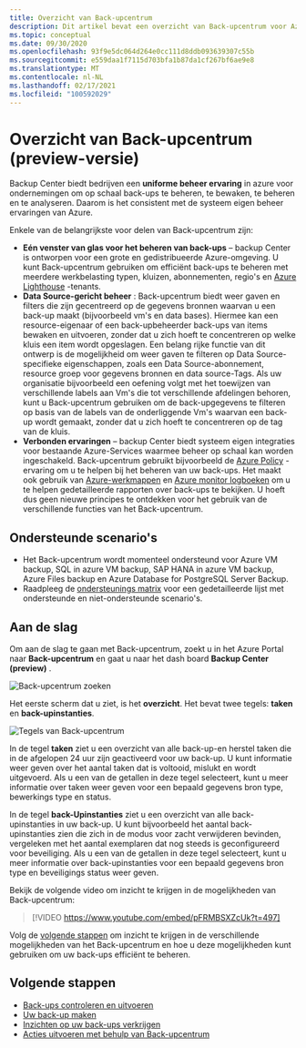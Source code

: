 ```yaml
---
title: Overzicht van Back-upcentrum
description: Dit artikel bevat een overzicht van Back-upcentrum voor Azure.
ms.topic: conceptual
ms.date: 09/30/2020
ms.openlocfilehash: 93f9e5dc064d264e0cc111d8ddb093639307c55b
ms.sourcegitcommit: e559daa1f7115d703bfa1b87da1cf267bf6ae9e8
ms.translationtype: MT
ms.contentlocale: nl-NL
ms.lasthandoff: 02/17/2021
ms.locfileid: "100592029"
---
```

# <a name="overview-of-backup-center-preview"></a>Overzicht van Back-upcentrum (preview-versie)

Backup Center biedt bedrijven een **uniforme beheer ervaring** in azure voor ondernemingen om op schaal back-ups te beheren, te bewaken, te beheren en te analyseren. Daarom is het consistent met de systeem eigen beheer ervaringen van Azure.

Enkele van de belangrijkste voor delen van Back-upcentrum zijn:

* **Eén venster van glas voor het beheren van back-ups** – backup Center is ontworpen voor een grote en gedistribueerde Azure-omgeving. U kunt Back-upcentrum gebruiken om efficiënt back-ups te beheren met meerdere werkbelasting typen, kluizen, abonnementen, regio's en [Azure Lighthouse](../lighthouse/overview.md) -tenants.
* **Data Source-gericht beheer** : Back-upcentrum biedt weer gaven en filters die zijn gecentreerd op de gegevens bronnen waarvan u een back-up maakt (bijvoorbeeld vm's en data bases). Hiermee kan een resource-eigenaar of een back-upbeheerder back-ups van items bewaken en uitvoeren, zonder dat u zich hoeft te concentreren op welke kluis een item wordt opgeslagen. Een belang rijke functie van dit ontwerp is de mogelijkheid om weer gaven te filteren op Data Source-specifieke eigenschappen, zoals een Data Source-abonnement, resource groep voor gegevens bronnen en data source-Tags. Als uw organisatie bijvoorbeeld een oefening volgt met het toewijzen van verschillende labels aan Vm's die tot verschillende afdelingen behoren, kunt u Back-upcentrum gebruiken om de back-upgegevens te filteren op basis van de labels van de onderliggende Vm's waarvan een back-up wordt gemaakt, zonder dat u zich hoeft te concentreren op de tag van de kluis.
* **Verbonden ervaringen** – backup Center biedt systeem eigen integraties voor bestaande Azure-Services waarmee beheer op schaal kan worden ingeschakeld. Back-upcentrum gebruikt bijvoorbeeld de [Azure Policy](../governance/policy/overview.md) -ervaring om u te helpen bij het beheren van uw back-ups. Het maakt ook gebruik van [Azure-werkmappen](../azure-monitor/visualize/workbooks-overview.md) en [Azure monitor logboeken](../azure-monitor/logs/data-platform-logs.md) om u te helpen gedetailleerde rapporten over back-ups te bekijken. U hoeft dus geen nieuwe principes te ontdekken voor het gebruik van de verschillende functies van het Back-upcentrum.

## <a name="supported-scenarios"></a>Ondersteunde scenario's

* Het Back-upcentrum wordt momenteel ondersteund voor Azure VM backup, SQL in azure VM backup, SAP HANA in azure VM backup, Azure Files backup en Azure Database for PostgreSQL Server Backup.
* Raadpleeg de [ondersteunings matrix](backup-center-support-matrix.md) voor een gedetailleerde lijst met ondersteunde en niet-ondersteunde scenario's.

## <a name="get-started"></a>Aan de slag

Om aan de slag te gaan met Back-upcentrum, zoekt u in het Azure Portal naar **Back-upcentrum** en gaat u naar het dash board **Backup Center (preview)** .

![Back-upcentrum zoeken](./media/backup-center-overview/backup-center-search.png)

Het eerste scherm dat u ziet, is het **overzicht**. Het bevat twee tegels: **taken** en **back-upinstanties**.

![Tegels van Back-upcentrum](./media/backup-center-overview/backup-center-overview-widgets.png)

In de tegel **taken** ziet u een overzicht van alle back-up-en herstel taken die in de afgelopen 24 uur zijn geactiveerd voor uw back-up. U kunt informatie weer geven over het aantal taken dat is voltooid, mislukt en wordt uitgevoerd. Als u een van de getallen in deze tegel selecteert, kunt u meer informatie over taken weer geven voor een bepaald gegevens bron type, bewerkings type en status.

In de tegel **back-Upinstanties** ziet u een overzicht van alle back-upinstanties in uw back-up. U kunt bijvoorbeeld het aantal back-upinstanties zien die zich in de modus voor zacht verwijderen bevinden, vergeleken met het aantal exemplaren dat nog steeds is geconfigureerd voor beveiliging. Als u een van de getallen in deze tegel selecteert, kunt u meer informatie over back-upinstanties voor een bepaald gegevens bron type en beveiligings status weer geven.

Bekijk de volgende video om inzicht te krijgen in de mogelijkheden van Back-upcentrum:

> [!VIDEO https://www.youtube.com/embed/pFRMBSXZcUk?t=497]

Volg de [volgende stappen](#next-steps) om inzicht te krijgen in de verschillende mogelijkheden van het Back-upcentrum en hoe u deze mogelijkheden kunt gebruiken om uw back-ups efficiënt te beheren.

## <a name="next-steps"></a>Volgende stappen

* [Back-ups controleren en uitvoeren](backup-center-monitor-operate.md)
* [Uw back-up maken](backup-center-govern-environment.md)
* [Inzichten op uw back-ups verkrijgen](backup-center-obtain-insights.md)
* [Acties uitvoeren met behulp van Back-upcentrum](backup-center-actions.md)